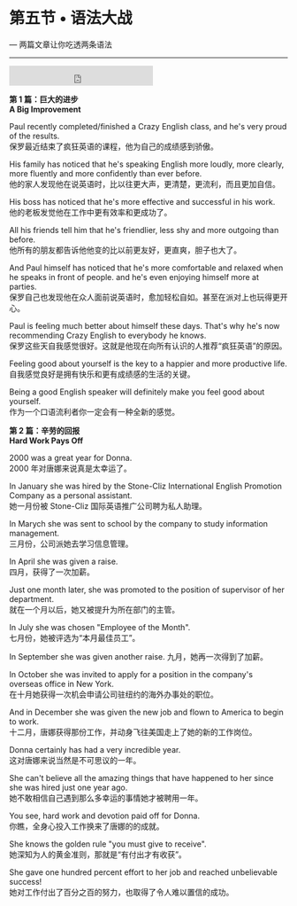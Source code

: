 # 第五节 • 语法大战

— 两篇文章让你吃透两条语法 

---

<iframe height="36" width="260" src="http://www.ximalaya.com/swf/sound/orange.swf?id=13216775" frameborder=0 allowfullscreen></iframe>

**第 1 篇：巨大的进步**  
**A Big Improvement**

Paul recently completed/finished a Crazy English class, and he's very proud of the results.   
保罗最近结束了疯狂英语的课程，他为自己的成绩感到骄傲。

His family has noticed that he's speaking English more loudly, more clearly, more fluently and more confidently than ever before.   
他的家人发现他在说英语时，比以往更大声，更清楚，更流利，而且更加自信。

His boss has noticed that he's more effective and successful in his work.  
他的老板发觉他在工作中更有效率和更成功了。

All his friends tell him that he's friendlier, less shy and more outgoing than before.   
他所有的朋友都告诉他他变的比以前更友好，更直爽，胆子也大了。

And Paul himself has noticed that he's more comfortable and relaxed when he speaks in front of people. and he's even enjoying himself more at parties.   
保罗自己也发现他在众人面前说英语时，愈加轻松自如。甚至在派对上也玩得更开心。

Paul is feeling much better about himself these days. That's why he's now recommending Crazy English to everybody he knows.  
保罗这些天自我感觉很好。这就是他现在向所有认识的人推荐“疯狂英语”的原因。

Feeling good about yourself is the key to a happier and more productive life.  
自我感觉良好是拥有快乐和更有成绩感的生活的关键。

Being a good English speaker will definitely make you feel good about yourself.  
作为一个口语流利者你一定会有一种全新的感觉。

**第 2 篇：辛劳的回报**  
**Hard Work Pays Off**

2000 was a great year for Donna.  
2000 年对唐娜来说真是太幸运了。

In January she was hired by the Stone-Cliz International English Promotion Company as a personal assistant.  
她一月份被 Stone-Cliz 国际英语推广公司聘为私人助理。

In Marych she was sent to school by the company to study information management.  
三月份，公司派她去学习信息管理。

In April she was given a raise.  
四月，获得了一次加薪。

Just one month later, she was promoted to the position of supervisor of her department.  
就在一个月以后，她又被提升为所在部门的主管。

In July she was chosen "Employee of the Month".  
七月份，她被评选为“本月最佳员工”。

In September she was given another raise. 
九月，她再一次得到了加薪。

In October she was invited to apply for a position in the company's overseas office in New York.  
在十月她获得一次机会申请公司驻纽约的海外办事处的职位。

And in December she was given the new job and flown to America to begin to work.  
十二月，唐娜获得那份工作，并动身飞往美国走上了她的新的工作岗位。

Donna certainly has had a very incredible year.  
这对唐娜来说当然是不可思议的一年。

She can't believe all the amazing things that have happened to her since she was hired just one year ago.  
她不敢相信自己遇到那么多幸运的事情她才被聘用一年。

You see, hard work and devotion paid off for Donna.  
你瞧，全身心投入工作换来了唐娜的的成就。

She knows the golden rule "you must give to receive".  
她深知为人的黄金准则，那就是“有付出才有收获”。

She gave one hundred percent effort to her job and reached unbelievable success!  
她对工作付出了百分之百的努力，也取得了令人难以置信的成功。
